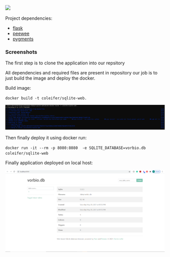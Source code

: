 
![](https://pbs.twimg.com/profile_images/1273307847103635465/lfVWBmiW_400x400.png)


Project dependencies:

* [flask](http://flask.pocoo.org)
* [peewee](http://docs.peewee-orm.com)
* [pygments](http://pygments.org)


### Screenshots

The first step is to clone the application into our repsitory

All dependencies and required files are present in repository our job is to just build the image and deploy the docker.

Build image:

`docker build -t coleifer/sqlite-web.`

![](https://raw.githubusercontent.com/vipulbkota/vor/main/build.PNG)

Then finally deploy it using docker run:

`docker run -it --rm -p 8080:8080  -e SQLITE_DATABASE=vorbio.db coleifer/sqlite-web`


Finally application deployed on local host:

![](https://raw.githubusercontent.com/vipulbkota/vor/main/final.PNG)
